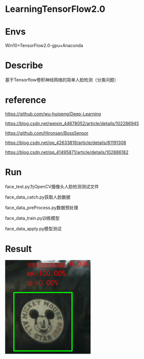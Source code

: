 # LearningTensorFlow2.0

# Envs
Win10+TensorFlow2.0-gpu+Anaconda

# Describe
基于Tensorflow卷积神经网络的简单人脸检测（分类问题）

# reference
https://github.com/wu-huipeng/Deep-Learning

https://blog.csdn.net/weixin_44678052/article/details/102286945

https://github.com/Hironsan/BossSensor

https://blog.csdn.net/qq_42633819/article/details/81191308

https://blog.csdn.net/qq_41495871/article/details/102886182

# Run
face_test.py为OpenCV摄像头人脸检测测试文件

face_data_catch.py获取人脸数据

face_data_preProcess.py数据预处理

face_data_train.py训练模型

face_data_apply.py模型测试

# Result
![image](https://github.com/suyunzzz/LearningTensorFlow2.0/raw/master/images/result.png)

